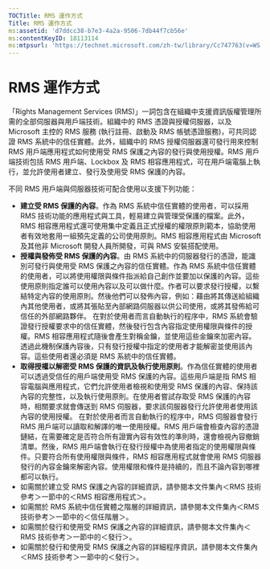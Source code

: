 ```yaml
---
TOCTitle: RMS 運作方式
Title: RMS 運作方式
ms:assetid: 'd7ddcc38-b7e3-4a2a-9506-7db44f7cb56e'
ms:contentKeyID: 18113114
ms:mtpsurl: 'https://technet.microsoft.com/zh-tw/library/Cc747763(v=WS.10)'
---
```


RMS 運作方式
============

「Rights Management Services (RMS)」一詞包含在組織中支援資訊版權管理所需的全部伺服器與用戶端技術。組織中的 RMS 憑證與授權伺服器，以及 Microsoft 主控的 RMS 服務 (執行註冊、啟動及 RMS 帳號憑證服務)，可共同認證 RMS 系統中的信任實體。此外，組織中的 RMS 授權伺服器還可發行用來控制 RMS 用戶端應用程式如何使用受 RMS 保護之內容的發行與使用授權。RMS 用戶端技術包括 RMS 用戶端、Lockbox 及 RMS 相容應用程式，可在用戶端電腦上執行，並允許使用者建立、發行及使用受 RMS 保護的內容。

不同 RMS 用戶端與伺服器技術可配合使用以支援下列功能：

-   **建立受 RMS 保護的內容**。作為 RMS 系統中信任實體的使用者，可以採用 RMS 技術功能的應用程式與工具，輕易建立與管理受保護的檔案。此外，RMS 相容應用程式還可使用集中定義且正式授權的權限原則範本，協助使用者有效地套用一組預先定義的公司使用原則。RMS 相容應用程式由 Microsoft 及其他非 Microsoft 開發人員所開發，可與 RMS 安裝搭配使用。
-   **授權與發佈受 RMS 保護的內容**。由 RMS 系統中的伺服器發行的憑證，能識別可發行與使用受 RMS 保護之內容的信任實體。作為 RMS 系統中信任實體的使用者，可以將使用權限與條件指派給自己創作並要加以保護的內容。這些使用原則指定誰可以使用內容以及可以做什麼。作者可以要求發行授權，以繫結特定內容的使用原則。然後他們可以發佈內容，例如：藉由將其傳送給組織內其他使用者，或將其張貼至內部網路伺服器以供公司使用，或將其發佈給可信任的外部網路夥伴。
    在對於使用者而言自動執行的程序中，RMS 系統會驗證發行授權要求中的信任實體，然後發行包含內容指定使用權限與條件的授權。RMS 相容應用程式隨後會產生對稱金鑰，並使用這些金鑰來加密內容。透過此機制保護內容後，只有發行授權中指定的使用者才能解密並使用該內容。這些使用者還必須是 RMS 系統中的信任實體。
-   **取得授權以解密受 RMS 保護的資訊及執行使用原則**。作為信任實體的使用者可以透過受信任的用戶端使用受 RMS 保護的內容。這些用戶端是指 RMS 相容電腦與應用程式，它們允許使用者檢視和使用受 RMS 保護的內容、保持該內容的完整性，以及執行使用原則。在使用者嘗試存取受 RMS 保護的內容時，相關要求就會傳送到 RMS 伺服器，要求該伺服器發行允許使用者使用該內容的使用授權。
    在對於使用者而言自動執行的程序中，RMS 伺服器會發行 RMS 用戶端可以讀取和解譯的唯一使用授權。RMS 用戶端會檢查內容的憑證鏈結，在需要確定是否符合所有證實內容有效性的準則時，還會檢視內容撤銷清單。然後，RMS 用戶端會執行在發行授權中為使用者指定的使用權限與條件。只要符合所有使用權限與條件，RMS 相容應用程式就會使用 RMS 伺服器發行的內容金鑰來解密內容。使用權限和條件是持續的，而且不論內容到哪裡都可以執行。
-   如需關於建立受 RMS 保護之內容的詳細資訊，請參閱本文件集內＜RMS 技術參考＞一節中的＜RMS 相容應用程式＞。
-   如需關於 RMS 系統中信任實體之階層的詳細資訊，請參閱本文件集內＜RMS 技術參考＞一節中的＜信任階層＞。
-   如需關於發行和使用受 RMS 保護之內容的詳細資訊，請參閱本文件集內＜RMS 技術參考＞一節中的＜發行＞。
-   如需關於發行和使用受 RMS 保護之內容的詳細程序資訊，請參閱本文件集內＜RMS 技術參考＞一節中的＜發行＞。

